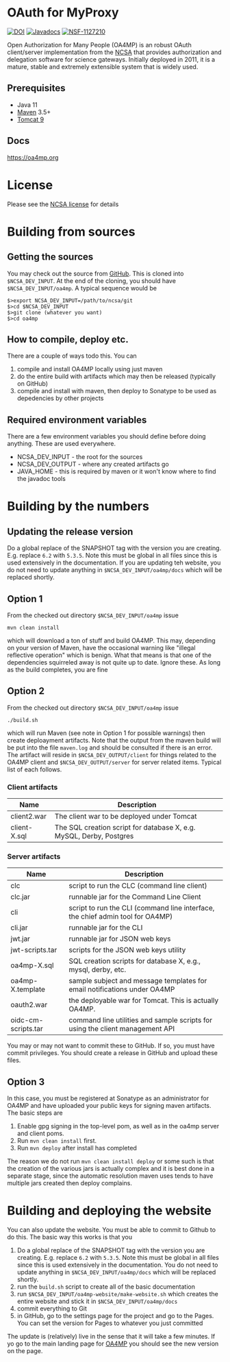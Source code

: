 # OAuth for MyProxy

[![DOI](https://zenodo.org/badge/58557836.svg)](https://zenodo.org/badge/latestdoi/58557836)
[![Javadocs](https://www.javadoc.io/badge/edu.uiuc.ncsa.myproxy/oa4mp-client-api.svg)](https://www.javadoc.io/doc/edu.uiuc.ncsa.myproxy/oa4mp-client-api)
[![NSF-1127210](https://img.shields.io/badge/NSF-1127210-blue.svg)](https://nsf.gov/awardsearch/showAward?AWD_ID=1127210)

Open Authorization for Many People (OA4MP) is an robust OAuth client/server implementation from the [NCSA](https://www.ncsa.illinois.edu/) that provides authorization and delegation software
for science gateways. Initially deployed in 2011, it is a mature, stable and extremely extensible system that is widely used.

## Prerequisites

* Java 11
* [Maven](https://maven.apache.org/) 3.5+
* [Tomcat 9](https://tomcat.apache.org/download-90.cgi)

## Docs

https://oa4mp.org

# License

Please see the [NCSA license](https://github.com/cilogon/oauth2-cilogon/blob/master/LICENSE) for details

                 
# Building from sources

## Getting the sources

You may check out the source from [GitHub](https://github.com/ncsa/oa4mp). This is
cloned into `$NCSA_DEV_INPUT`. At the end of the cloning, you should have `$NCSA_DEV_INPUT/oa4mp`.
A typical sequence would be
```
$>export NCSA_DEV_INPUT=/path/to/ncsa/git
$>cd $NCSA_DEV_INPUT
$>git clone (whatever you want)
$>cd oa4mp
```

## How to compile, deploy etc.

There are a couple of ways todo this. You can

1. compile and install OA4MP locally using just maven
2. do the entire build with artifacts which may then be released (typically on GitHub)
3. compile and install with maven, then deploy to Sonatype to be used as depedencies by other projects
                                                                                                       
## Required environment variables

There are a few environment variables you should define before doing anything. These are used everywhere.

* NCSA_DEV_INPUT - the root for the sources
* NCSA_DEV_OUTPUT - where any created artifacts go
* JAVA_HOME - this is required by maven or it won't know where to find the javadoc tools

# Building by the numbers

## Updating the release version

Do a global replace of the SNAPSHOT tag with the version you are creating. 
E.g. replace `6.2` with `5.3.5`. Note this must be global in all files since this is used extensively in 
the documentation. If you are updating teh website, you do not need to update 
anything in `$NCSA_DEV_INPUT/oa4mp/docs` which will be replaced shortly. 


## Option 1

From the checked out directory `$NCSA_DEV_INPUT/oa4mp` issue

`mvn clean install`

which will download a ton of stuff and build OA4MP. This may, depending on your 
version of Maven, have the occasional warning like "illegal reflective operation"
which is benign. What that means is that one of the dependencies squirreled away is
not quite up to date. Ignore these. As long as the build completes, you are fine

## Option 2

From the checked out directory `$NCSA_DEV_INPUT/oa4mp` issue

`./build.sh`

which will run Maven (see note in Option 1 for possible warnings) then create deploayment
artifacts. Note that the output from the maven build will be put into the file
`maven.log` and should be consulted if there is an error. The artifact will reside in `$NCSA_DEV_OUTPUT/client` for things related to the
OA4MP client and `$NCSA_DEV_OUTPUT/server` for server related items. Typical list of each 
follows.

### Client artifacts

| Name         | Description                                                         |
|--------------|---------------------------------------------------------------------|
| client2.war  | The client war to be deployed under Tomcat                          |
 | client-X.sql | The SQL creation script for database X, e.g. MySQL, Derby, Postgres |

### Server artifacts

| Name                | Description                                                                    |
|---------------------|--------------------------------------------------------------------------------|
| clc                 | script to run the CLC (command line client)                                    |
| clc.jar             | runnable jar for the Command Line Client                                       | 
| cli                 | script to run the CLI (command line interface, the chief admin tool for OA4MP) |
| cli.jar             | runnable jar for the CLI                                                       |
| jwt.jar             | runnable jar for JSON web keys                                                 |
| jwt-scripts.tar     | scripts for the JSON web keys utility                                          |
| oa4mp-X.sql         | SQL creation scripts for database X, e.g., mysql, derby, etc.                  |
 | oa4mp-X.template    | sample subject and message templates for email notifications under OA4MP       |
| oauth2.war          | the deployable war for Tomcat. This is actually OA4MP.                         |
 | oidc-cm-scripts.tar | command line utilities and sample scripts for using the client management API  |

You may or may not want to commit these to GitHub. If so, you must have commit privileges. 
You should create a release in GitHub and upload these files. 

## Option 3

In this case, you must be registered at Sonatype as an administrator for OA4MP and have uploaded your
public keys for signing maven artifacts. The basic steps are

1. Enable gpg signing in the top-level pom, as well as in the oa4mp server and client poms.
2. Run `mvn clean install` first.
3. Run `mvn deploy` after install has completed

The reason we do not run `mvn clean install deploy` or some such is that the creation of the
various  jars is actually complex and it is best done in a separate stage, since the automatic
resolution maven uses tends to have multiple jars created then deploy complains.

# Building and deploying the website

You can also update the website. You must be able to commit to Github to do this. The basic way this works is that you 
1. Do a global replace of the SNAPSHOT tag with the version you are creating. E.g. replace `6.2` with `5.3.5`. Note this must be global in all files since this is used extensively in the documentation. You do not need to update anything in `$NCSA_DEV_INPUT/oa4mp/docs` which will be replaced shortly. 
2. run the `build.sh` script to create all of the basic documentation 
3. run `$NCSA_DEV_INPUT/oa4mp-website/make-website.sh` which creates the entire website and stick it in `$NCSA_DEV_INPUT/oa4mp/docs`
4. commit everything to Git
5. in GitHub, go to the settings page for the project and go to the Pages. You can set the version for Pages to whatever you just committed

The update is (relatively) live in the sense that it will take a few minutes. If yo go to the main landing page for [OA4MP](https://oa4mp.org)
you should see the new version on the page.